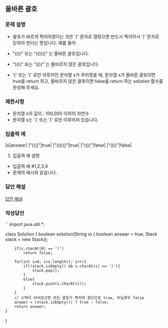 ## 올바른 괄호
### 문제 설명
- 괄호가 바르게 짝지어졌다는 것은 '(' 문자로 열렸으면 반드시 짝지어서 ')' 문자로 닫혀야 한다는 뜻입니다. 예를 들어

- "()()" 또는 "(())()" 는 올바른 괄호입니다.
- ")()(" 또는 "(()(" 는 올바르지 않은 괄호입니다.
- '(' 또는 ')' 로만 이루어진 문자열 s가 주어졌을 때, 문자열 s가 올바른 괄호이면 true를 return 하고, 올바르지 않은 괄호이면 false를 return 하는 solution 함수를 완성해 주세요.

### 제한사항
- 문자열 s의 길이 : 100,000 이하의 자연수
- 문자열 s는 '(' 또는 ')' 로만 이루어져 있습니다.
### 입출력 예
|s|answer|
|"()()"|true|
|"(())()"|true|
|")()("|false|
|"(()("|false|

1. 입출력 예 설명
- 입출력 예 #1,2,3,4
- 문제의 예시와 같습니다.

### 답안 해설
[답안 해설](https://zzang9ha.tistory.com/197)


### 작성답안
``
import java.util.*;

class Solution {
    boolean solution(String s) {
        boolean answer = true;
        Stack<Character> stack = new Stack<Character>();
        
        if(s.charAt(0) == ')')
            return false;

        for(int i=0; i<s.length(); i++){
            if(!stack.isEmpty() && s.charAt(i) == ')'){
                stack.pop();
            }
            else{
                stack.push(s.charAt(i));
            }
        }
        // 스택이 비어있으면 모든 괄호가 짝지어 졌으므로 true, 아닐경우 false
        answer = (stack.isEmpty()) ? true : false;
        return answer;
    }
}
```